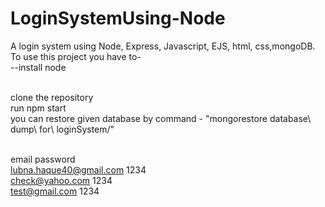 # LoginSystemUsing-Node
A login system using Node, Express, Javascript, EJS, html, css,mongoDB.<br>
To use this project you have to-<br>
--install node<br><br>

clone the repository<br>
run npm start<br>
you can restore given database by command - "mongorestore database\ dump\ for\ loginSystem/"<br><br>

email                     password <br>
lubna.haque40@gmail.com   1234<br>
check@yahoo.com           1234<br>
test@gmail.com            1234<br>
